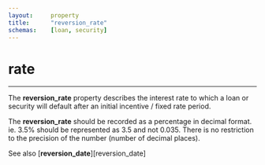 ```yaml
---
layout:		property
title:		"reversion_rate"
schemas:	[loan, security]
---
```


# rate

---

The **reversion_rate** property describes the interest rate to which a loan or security will default after an initial incentive / fixed rate period.

The **reversion_rate** should be recorded as a percentage in decimal format. ie. 3.5% should be represented as 3.5 and not 0.035. There is no restriction to the precision of the number (number of decimal places).

See also [**reversion_date**][reversion_date]